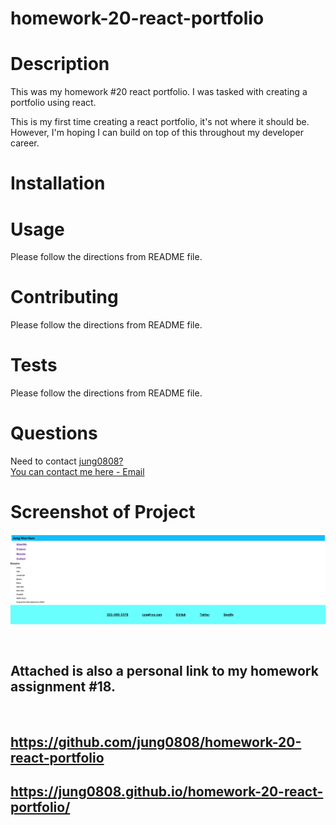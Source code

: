 # homework-20-react-portfolio

# Description

This was my homework #20 react portfolio. I was tasked with creating a portfolio using react.

This is my first time creating a react portfolio, it's not where it should be. However, I'm hoping I can build on top of this throughout my developer career.

# Installation

# Usage

Please follow the directions from README file.

# Contributing

Please follow the directions from README file.

# Tests

Please follow the directions from README file.

# Questions

Need to contact [jung0808?](https://github.com/jung0808) <br>
[You can contact me here - Email](mailto:j.nam0808@gmail.com)

# Screenshot of Project

![Screenshot](react-portfolio-1.png)

## <br> Attached is also a personal link to my homework assignment #18.

<br>

## https://github.com/jung0808/homework-20-react-portfolio

## https://jung0808.github.io/homework-20-react-portfolio/
